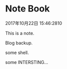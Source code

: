 # Note Book

2017年10月22日 15:46:2810

This is a note.  

Blog backup.  

some shell.  

some INTERSTING...
